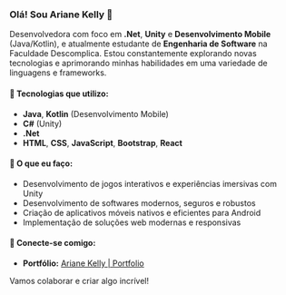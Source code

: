 ### Olá! Sou Ariane Kelly 👋

Desenvolvedora com foco em **.Net**, **Unity** e **Desenvolvimento Mobile** (Java/Kotlin), e atualmente estudante de **Engenharia de Software** na Faculdade Descomplica. Estou constantemente explorando novas tecnologias e aprimorando minhas habilidades em uma variedade de linguagens e frameworks.

#### 🚀 Tecnologias que utilizo:
- **Java**, **Kotlin** (Desenvolvimento Mobile)
- **C#** (Unity)
- **.Net**
- **HTML**, **CSS**, **JavaScript**, **Bootstrap**, **React**

#### 🌟 O que eu faço:
- Desenvolvimento de jogos interativos e experiências imersivas com Unity
- Desenvolvimento de softwares modernos, seguros e robustos
- Criação de aplicativos móveis nativos e eficientes para Android
- Implementação de soluções web modernas e responsivas

#### 🔗 Conecte-se comigo:
- **Portfólio:** [Ariane Kelly | Portfolio](https://arianekellyribeirodossantos.github.io)

Vamos colaborar e criar algo incrível!


